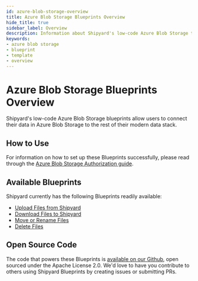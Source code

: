 ```yaml
---
id: azure-blob-storage-overview
title: Azure Blob Storage Blueprints Overview
hide_title: true
sidebar_label: Overview
description: Information about Shipyard's low-code Azure Blob Storage templates.
keywords:
- azure blob storage
- blueprint
- template
- overview
---
```


# Azure Blob Storage Blueprints Overview

Shipyard's low-code Azure Blob Storage blueprints allow users to connect their data in Azure Blob Storage to the rest of their modern data stack.


## How to Use
For information on how to set up these Blueprints successfully, please read through the [Azure Blob Storage Authorization guide](azure-blob-storage-authorization.md).


## Available Blueprints
Shipyard currently has the following Blueprints readily available: 
- [Upload Files from Shipyard](azure-blob-storage-upload-files.md)
- [Download Files to Shipyard](azure-blob-storage-download-files.md)
- [Move or Rename Files](azure-blob-storage-move-or-rename-files.md)
- [Delete Files](azure-blob-storage-remove-files.md)

## Open Source Code
The code that powers these Blueprints is [available on our Github](https://github.com/shipyardapp/shipyard-blueprints/tree/main/shipyard_blueprints/azureblob), open sourced under the Apache License 2.0. We'd love to have you contribute to others using Shipyard Blueprints by creating issues or submitting PRs.

